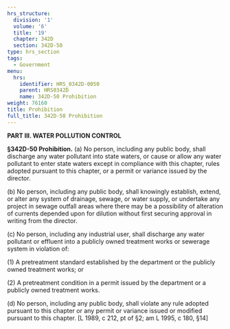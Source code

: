 ```yaml
---
hrs_structure:
  division: '1'
  volume: '6'
  title: '19'
  chapter: 342D
  section: 342D-50
type: hrs_section
tags:
  - Government
menu:
  hrs:
    identifier: HRS_0342D-0050
    parent: HRS0342D
    name: 342D-50 Prohibition
weight: 76160
title: Prohibition
full_title: 342D-50 Prohibition
---
```

**PART III. WATER POLLUTION CONTROL**

**§342D-50 Prohibition.** (a) No person, including any public body, shall discharge any water pollutant into state waters, or cause or allow any water pollutant to enter state waters except in compliance with this chapter, rules adopted pursuant to this chapter, or a permit or variance issued by the director.

(b) No person, including any public body, shall knowingly establish, extend, or alter any system of drainage, sewage, or water supply, or undertake any project in sewage outfall areas where there may be a possibility of alteration of currents depended upon for dilution without first securing approval in writing from the director.

(c) No person, including any industrial user, shall discharge any water pollutant or effluent into a publicly owned treatment works or sewerage system in violation of:

(1) A pretreatment standard established by the department or the publicly owned treatment works; or

(2) A pretreatment condition in a permit issued by the department or a publicly owned treatment works.

(d) No person, including any public body, shall violate any rule adopted pursuant to this chapter or any permit or variance issued or modified pursuant to this chapter. [L 1989, c 212, pt of §2; am L 1995, c 180, §14]